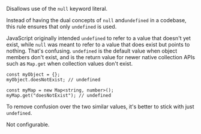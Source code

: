 Disallows use of the `null` keyword literal.


Instead of having the dual concepts of `null` and`undefined` in a codebase,
this rule ensures that only `undefined` is used.

JavaScript originally intended `undefined` to refer to a value that doesn't yet exist,
while `null` was meant to refer to a value that does exist but points to nothing.
That's confusing.
`undefined` is the default value when object members don't exist, and is the return value
for newer native collection APIs such as `Map.get` when collection values don't exist.

```
const myObject = {};
myObject.doesNotExist; // undefined
```

```
const myMap = new Map<string, number>();
myMap.get("doesNotExist"); // undefined
```

To remove confusion over the two similar values, it's better to stick with just `undefined`.
        

Not configurable.
